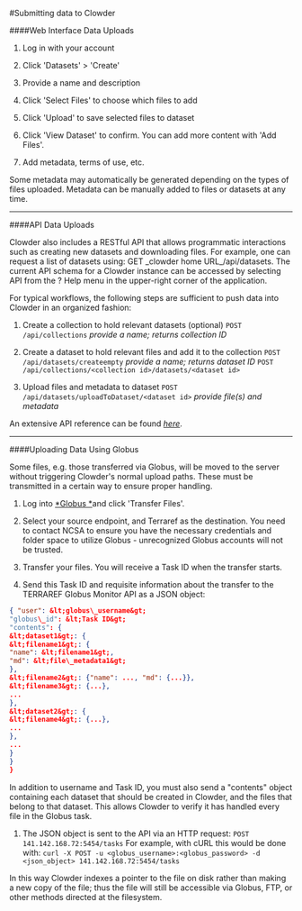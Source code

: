 #Submitting data to Clowder

####Web Interface Data Uploads

1.  Log in with your account

2.  Click 'Datasets' &gt; 'Create'

3.  Provide a name and description

4.  Click 'Select Files' to choose which files to add

5.  Click 'Upload' to save selected files to dataset

6.  Click 'View Dataset' to confirm. You can add more content with 'Add Files'.

7.  Add metadata, terms of use, etc.

Some metadata may automatically be generated depending on the types of files uploaded. Metadata can be manually added to files or datasets at any time.


--------------------------
####API Data Uploads

Clowder also includes a RESTful API that allows programmatic interactions such as creating new datasets and downloading files. For example, one can request a list of datasets using: GET \_clowder home URL\_/api/datasets. The current API schema for a Clowder instance can be accessed by selecting API from the ? Help menu in the upper-right corner of the application.

For typical workflows, the following steps are sufficient to push data into Clowder in an organized fashion:

1. Create a collection to hold relevant datasets (optional)
 ```POST /api/collections``` _provide a name; returns collection ID_

2. Create a dataset to hold relevant files and add it to the collection
 ```POST /api/datasets/createempty``` _provide a name; returns dataset ID_
 ```POST /api/collections/<collection id>/datasets/<dataset id>```

3. Upload files and metadata to dataset
 ```POST /api/datasets/uploadToDataset/<dataset id>``` _provide file(s) and metadata_

An extensive API reference can be found [*here*](https://terraref.ncsa.illinois.edu/clowder/assets/docs/api/index.html).

--------------------------
####Uploading Data Using Globus

Some files, e.g. those transferred via Globus, will be moved to the server without triggering Clowder's normal upload paths. These must be transmitted in a certain way to ensure proper handling.

1.  Log into [*Globus *](https://docs.globus.org/)and click 'Transfer Files'.

2.  Select your source endpoint, and Terraref as the destination. You need to contact NCSA to ensure you have the necessary credentials and folder space to utilize Globus - unrecognized Globus accounts will not be trusted.

3.  Transfer your files. You will receive a Task ID when the transfer starts.

4.  Send this Task ID and requisite information about the transfer to the TERRAREF Globus Monitor API as a JSON object:
  ```json
 { "user": &lt;globus\_username&gt;
  "globus\_id": &lt;Task ID&gt;
  "contents": {
  &lt;dataset1&gt;: {
  &lt;filename1&gt;: {
  "name": &lt;filename1&gt;,
  "md": &lt;file\_metadata1&gt;
  },
  &lt;filename2&gt;: {"name": ..., "md": {...}},
  &lt;filename3&gt;: {...},
  ...
  },
  &lt;dataset2&gt;: {
  &lt;filename4&gt;: {...},
  ...
  },
  ...
  }
  }
  }

 ```
In addition to username and Task ID, you must also send a "contents" object containing each dataset that should be created in Clowder, and the files that belong to that dataset. This allows Clowder to verify it has handled every file in the Globus task.

1.  The JSON object is sent to the API via an HTTP request:
 ```POST 141.142.168.72:5454/tasks```
 For example, with cURL this would be done with:
 ```curl -X POST -u <globus_username>:<globus_password> -d <json_object> 141.142.168.72:5454/tasks```

In this way Clowder indexes a pointer to the file on disk rather than making a new copy of the file; thus the file will still be accessible via Globus, FTP, or other methods directed at the filesystem.
